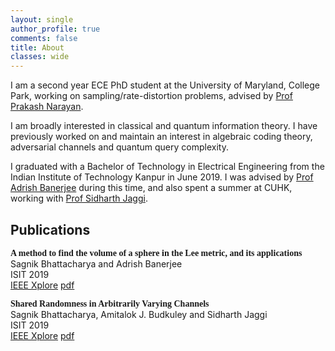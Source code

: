 ```yaml
---
layout: single
author_profile: true
comments: false
title: About
classes: wide
---
```

I am a second year ECE PhD student at the University of Maryland, College Park, working on sampling/rate-distortion problems, advised by [Prof Prakash Narayan](https://user.eng.umd.edu/~prakash/index.html).

I am broadly interested in classical and quantum information theory. I have previously worked on and maintain an interest in algebraic coding theory, adversarial channels and quantum query complexity.

I graduated with a Bachelor of Technology in Electrical Engineering from the Indian Institute of Technology Kanpur in June 2019. I was advised by [Prof Adrish Banerjee](http://home.iitk.ac.in/~adrish/) during this time, and also spent a summer at CUHK, working with [Prof Sidharth Jaggi](https://staff.ie.cuhk.edu.hk/~sjaggi/).

## Publications

<span style="font-family: Source Sans Pro;">**A method to find the volume of a sphere in the Lee metric, and its applications**</span><br>
Sagnik Bhattacharya and Adrish Banerjee <br>
ISIT 2019 <br>
[IEEE Xplore](https://ieeexplore.ieee.org/abstract/document/8849817)
[pdf](/assets/pdfs/Lee_metric.pdf)

<span style="font-family: Source Sans Pro;">**Shared Randomness in Arbitrarily Varying Channels**</span><br>
Sagnik Bhattacharya, Amitalok J. Budkuley and Sidharth Jaggi<br>
ISIT 2019 <br>
[IEEE Xplore](https://ieeexplore.ieee.org/document/8849801)
[pdf](/assets/pdfs/Shared_randomness.pdf)
